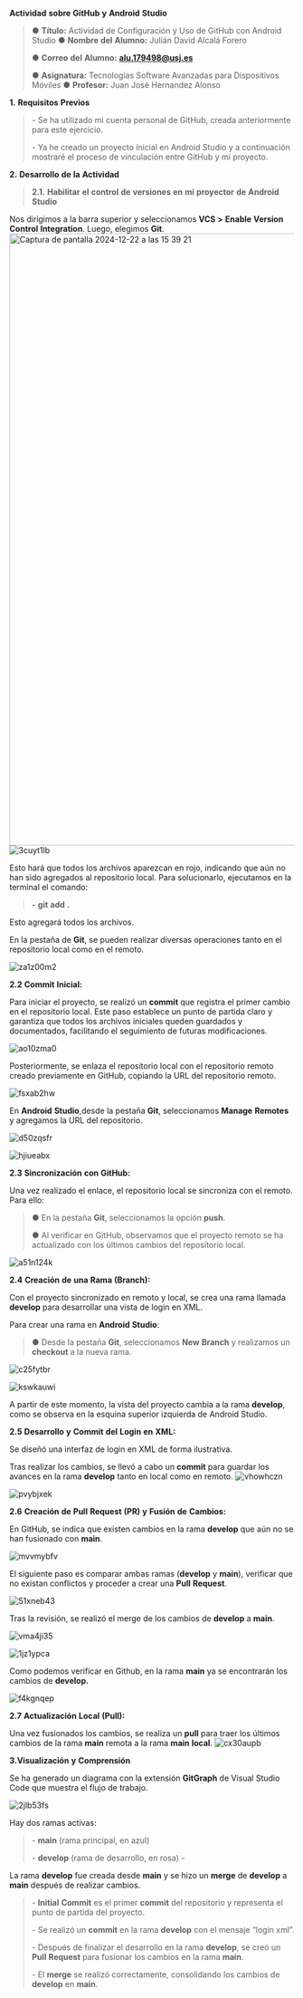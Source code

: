 **Actividad** **sobre** **GitHub** **y** **Android** **Studio**

> ● **Título:** Actividad de Configuración y Uso de GitHub con Android
> Studio ● **Nombre** **del** **Alumno:** Julián David Alcalá Forero
>
> **●** **Correo** **del** **Alumno:** **alu.179498@usj.es**
>
> ● **Asignatura:** Tecnologías Software Avanzadas para Dispositivos
> Móviles ● **Profesor:** Juan José Hernandez Alonso

**1.** **Requisitos** **Previos**

> \- Se ha utilizado mi cuenta personal de GitHub, creada anteriormente
> para este ejercicio.
>
> \- Ya he creado un proyecto inicial en Android Studio y a continuación
> mostraré el proceso de vinculación entre GitHub y mi proyecto.

**2.** **Desarrollo** **de** **la** **Actividad**

> **2.1.** **Habilitar** **el** **control** **de** **versiones** **en**
> **mi** **proyector** **de** **Android** **Studio**

Nos dirigimos a la barra superior y seleccionamos **VCS** **\>**
**Enable** **Version** **Control** **Integration**. Luego, elegimos
**Git**.
<img width="1081" alt="Captura de pantalla 2024-12-22 a las 15 39 21" src="https://github.com/user-attachments/assets/9fd45501-1ec8-49ed-8983-d51c7d65d713" />
![3cuyt1lb](https://github.com/user-attachments/assets/9d974c32-0d82-4c0d-8dc3-3d2f590763d4)

Esto hará que todos los archivos aparezcan en rojo, indicando que aún no
han sido agregados al repositorio local. Para solucionarlo, ejecutamos
en la terminal el comando:

> **-** **git** **add** **.**

Esto agregará todos los archivos.

En la pestaña de **Git**, se pueden realizar diversas operaciones tanto
en el repositorio local como en el remoto.

![za1z00m2](https://github.com/user-attachments/assets/65691aa4-f468-4480-bce2-5bf554edce14)


**2.2** **Commit** **Inicial:**

Para iniciar el proyecto, se realizó un **commit** que registra el
primer cambio en el repositorio local. Este paso establece un punto de
partida claro y garantiza que todos los archivos iniciales queden
guardados y documentados, facilitando el seguimiento de futuras
modificaciones.

![ao10zma0](https://github.com/user-attachments/assets/7d470bdb-3b5b-478a-b837-f0bf6e27c1b1)

Posteriormente, se enlaza el repositorio local con el repositorio remoto
creado previamente en GitHub, copiando la URL del repositorio remoto.

![fsxab2hw](https://github.com/user-attachments/assets/5f6f22e3-5858-4a31-b89f-42b57209ed64)

En **Android** **Studio**,desde la pestaña **Git**, seleccionamos **Manage** **Remotes** y
agregamos la URL del repositorio.

![d50zqsfr](https://github.com/user-attachments/assets/8f4534e0-ff5f-4918-910a-6d655d36b949)

![hjiueabx](https://github.com/user-attachments/assets/c8406c3a-9b3c-4242-b5df-c7b2a6583cb5)

**2.3** **Sincronización** **con** **GitHub:**

Una vez realizado el enlace, el repositorio local se sincroniza con el
remoto. Para ello:

> ● En la pestaña **Git**, seleccionamos la opción **push**.
>
> ● Al verificar en GitHub,
> observamos que el proyecto remoto se ha actualizado con los últimos
> cambios del repositorio local.

![a51n124k](https://github.com/user-attachments/assets/4256568d-9905-4cfa-9cfd-eaeeaa5e725a)

**2.4** **Creación** **de** **una** **Rama** **(Branch):**

Con el proyecto sincronizado en remoto y local, se crea una rama llamada
**develop** para desarrollar una vista de login en XML.

Para crear una rama en **Android** **Studio**:

> ● Desde la pestaña **Git**, seleccionamos **New** **Branch** y
> realizamos un **checkout** a la nueva rama.

![c25fytbr](https://github.com/user-attachments/assets/f76848b9-6407-4d26-8b50-4168c55c77dc)

![kswkauwi](https://github.com/user-attachments/assets/fec47e01-dff2-432e-b45c-00b052bc8d71)

A partir de este momento, la
vista del proyecto cambia a la rama **develop**, como se observa en la
esquina superior izquierda de Android Studio.

**2.5** **Desarrollo** **y** **Commit** **del** **Login** **en**
**XML:**

Se diseñó una interfaz de login en XML de forma ilustrativa.

Tras realizar los cambios, se
llevó a cabo un **commit** para guardar los avances en la rama
**develop** tanto en local como en remoto.
![vhowhczn](https://github.com/user-attachments/assets/753b87a2-45cf-40b9-a735-bd48a18b15bb)

![pvybjxek](https://github.com/user-attachments/assets/7ff3da09-45ea-445b-b74d-f67f6a53c8ed)

**2.6** **Creación** **de** **Pull** **Request** **(PR)** **y**
**Fusión** **de** **Cambios:**

En GitHub, se indica que existen cambios en la rama **develop** que aún
no se han fusionado con **main**.

![mvvmybfv](https://github.com/user-attachments/assets/1163d671-ed45-4401-b64f-cf4d8db8f6c9)

El siguiente paso es comparar ambas ramas (**develop** y **main**),
verificar que no existan conflictos y proceder a crear una **Pull**
**Request**.

![51xneb43](https://github.com/user-attachments/assets/09f67eff-d490-4511-8053-c2c78438783e)

Tras la revisión, se realizó
el merge de los cambios de **develop** a **main**.

![vma4ji35](https://github.com/user-attachments/assets/48f8a48d-24e4-44ff-869f-cf420b5c50db)

![1jz1ypca](https://github.com/user-attachments/assets/f67180a5-b991-46e0-bd4a-c62afe6d734d)

Como podemos verificar en Github, en la rama **main** ya se encontrarán
los cambios de **develop.**

![f4kgnqep](https://github.com/user-attachments/assets/7a43f3b6-a914-46f7-b681-0b30ed4754c8)

**2.7** **Actualización** **Local** **(Pull):**

Una vez fusionados los cambios, se realiza un **pull** para traer los
últimos cambios de la rama **main** remota a la rama **main** **local**.
![cx30aupb](https://github.com/user-attachments/assets/03db57c3-5f5c-4bf0-aab4-d4805375a119)


**3.Visualización** **y** **Comprensión**

Se ha generado un diagrama con la extensión **GitGraph** de Visual
Studio Code que muestra el flujo de trabajo.

![2jlb53fs](https://github.com/user-attachments/assets/360080d9-55a8-45f0-aa46-f83c0c975607)

Hay dos ramas activas:

> \- **main** (rama principal, en azul)
>
> \- **develop** (rama de desarrollo, en rosa) -

La rama **develop** fue creada desde **main** y se hizo un **merge** de
**develop** a **main** después de realizar cambios.

> \- **Initial** **Commit** es el primer **commit** del repositorio y
> representa el punto de partida del proyecto.
>
> \- Se realizó un **commit** en la rama **develop** con el mensaje
> “login xml”.
>
> \- Después de finalizar el desarrollo en la rama **develop**, se creó
> un **Pull** **Request** para fusionar los cambios en la rama **main**.
>
> \- El **merge** se realizó correctamente, consolidando los cambios de
> **develop** en **main**.




